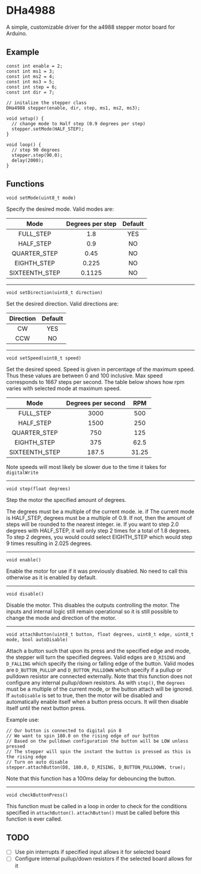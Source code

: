 # DHa4988

A simple, customizable driver for the a4988 stepper motor board for Arduino.



## Example
```
const int enable = 2;
const int ms1 = 3;
const int ms2 = 4;
const int ms3 = 5;
const int step = 6;
const int dir = 7;

// initalize the stepper class
DHa4988 stepper(enable, dir, step, ms1, ms2, ms3);

void setup() {
  // change mode to Half step (0.9 degrees per step)
  stepper.setMode(HALF_STEP);
}

void loop() {
  // step 90 degrees
  stepper.step(90.0);
  delay(2000);
}
```


## Functions

`void setMode(uint8_t mode)`

Specify the desired mode. Valid modes are:

| Mode           	| Degrees per step 	| Default 	|
| :-------------:	|:----------------:	|:-------:	|
| FULL_STEP      	| 1.8              	| YES     	|
| HALF_STEP      	| 0.9              	| NO      	|
| QUARTER_STEP   	| 0.45             	| NO      	|
| EIGHTH_STEP    	| 0.225            	| NO      	|
| SIXTEENTH_STEP 	| 0.1125           	| NO      	|

---

`void setDirection(uint8_t direction)`

Set the desired direction. Valid directions are:

| Direction     	|  Default 	|
| :-------------:	| :-------:	|
| CW      	      | YES     	|
| CCW      	      |  NO      	|

---

`void setSpeed(uint8_t speed)`

Set the desired speed. Speed is given in percentage of the maximum speed. Thus
these values are between 0 and 100 inclusive. Max speed corresponds to 1667
steps per second. The table below shows how rpm varies with selected mode at
maximum speed.

| Mode           	| Degrees per second | RPM  	|
| :-------------:	|:----------------:	 |:------:|
| FULL_STEP      	| 3000               | 500    |
| HALF_STEP      	| 1500             	 | 250    |
| QUARTER_STEP   	| 750             	 | 125   	|
| EIGHTH_STEP    	| 375             	 | 62.5   |
| SIXTEENTH_STEP 	| 187.5           	 | 31.25  |

Note speeds will most likely be slower due to the time it takes for `digitalWrite`

---

`void step(float degrees)`

Step the motor the specified amount of degrees.

The degrees must be a multiple of the current mode. ie. if The
current mode is HALF_STEP, degrees must be a multiple of 0.9. If not, then
the amount of steps will be rounded to the nearest integer. ie. If you
want to step 2.0 degrees with HALF_STEP, it will only step 2 times for a total
of 1.8 degrees. To step 2 degrees, you would could select EIGHTH_STEP which would
step 9 times resulting in 2.025 degrees.

---

`void enable()`

Enable the motor for use if it was previously disabled. No need to call this
otherwise as it is enabled by default.

---

`void disable()`

Disable the motor. This disables the outputs controlling the motor. The inputs
and internal logic still remain operational so it is still possible to change
the mode and direction of the motor.

---

`void attachButton(uint8_t button, float degrees, uint8_t edge, uint8_t mode, bool autoDisable)`

Attach a button such that upon its press and the specified edge and mode, the stepper
will turn the specified degrees. Valid edges are `D_RISING` and `D_FALLING` which
specify the rising or falling edge of the button. Valid modes are `D_BUTTON_PULLUP`
and `D_BUTTON_PULLDOWN` which specify if a pullup or pulldown resistor are connected
externally. Note that this function does not configure any internal pullup/down resistors.
As with `step()`, the `degrees` must be a multiple of the current mode, or the button
attach will be ignored. If `autoDisable` is set to true, then the motor will be disabled
and automatically enable itself when a button press occurs. It will then disable itself
until the next button press.

Example use:
```
// Our button is connected to digital pin 8
// We want to spin 180.0 on the rising edge of our button
// Based on the pulldown configuration the button will be LOW unless pressed
// The stepper will spin the instant the button is pressed as this is the rising edge
// Turn on auto disable
stepper.attachButton(D8, 180.0, D_RISING, D_BUTTON_PULLDOWN, true);
```

Note that this function has a 100ms delay for debouncing the button.

---

`void checkButtonPress()`

This function must be called in a loop in order to check for the conditions
specified in `attachButton()`. `attachButton()` must be called before this
function is ever called.

## TODO

- [ ] Use pin interrupts if specified input allows it for selected board
- [ ] Configure internal pullup/down resistors if the selected board allows for it
